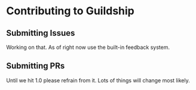 # Contributing to Guildship

## Submitting Issues

Working on that. As of right now use the built-in feedback system.

## Submitting PRs

Until we hit 1.0 please refrain from it. Lots of things will change most likely.
